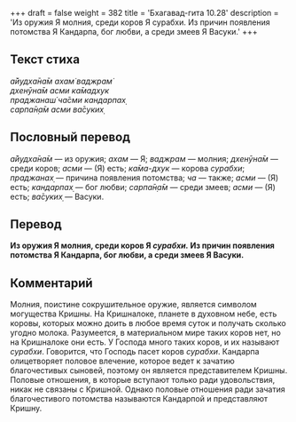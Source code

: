+++
draft = false
weight = 382
title = 'Бхагавад-гита 10.28'
description = 'Из оружия Я молния, среди коров Я сурабхи. Из причин появления потомства Я Кандарпа, бог любви, а среди змеев Я Васуки.'
+++

## Текст стиха

_а̄йудха̄на̄м ахам̇ ваджрам̇  
дхенӯна̄м асми ка̄мадхук  
праджанаш́ ча̄сми кандарпах̣  
сарпа̄н̣а̄м асми ва̄суких̣_

## Пословный перевод

_а̄йудха̄на̄м_ — из оружия; _ахам_ — Я; _ваджрам_ — молния; _дхенӯна̄м_ — среди коров; _асми_ — (Я) есть; _ка̄ма_\-_дхук_ — корова _сурабхи_; _праджанах̣_ — причина появления потомства; _ча_ — также; _асми_ — (Я) есть; _кандарпах̣_ — бог любви; _сарпа̄н̣а̄м_ — среди змеев; _асми_ — (Я) есть; _ва̄суких̣_ — Васуки.

## Перевод

**Из оружия Я молния, среди коров Я _сурабхи._ Из причин появления потомства Я Кандарпа, бог любви, а среди змеев Я Васуки.**

## Комментарий

Молния, поистине сокрушительное оружие, является символом могущества Кришны. На Кришналоке, планете в духовном небе, есть коровы, которых можно доить в любое время суток и получать сколько угодно молока. Разумеется, в материальном мире таких коров нет, но на Кришналоке они есть. У Господа много таких коров, и их называют _сурабхи_. Говорится, что Господь пасет коров _сурабхи_. Кандарпа олицетворяет половое влечение, которое ведет к зачатию благочестивых сыновей, поэтому он является представителем Кришны. Половые отношения, в которые вступают только ради удовольствия, никак не связаны с Кришной. Однако половые отношения ради зачатия благочестивого потомства называются Кандарпой и представляют Кришну.
